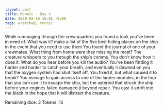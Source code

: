 ```yaml
---
layout: post
title: Ronnic - Day 9
date: 2020-08-10 19:01 -0500
tags: wretched, ronnic
---
```


While rummaging through the crew quarters you found a took you've been in need of. What was it?
make a list of the five best hiding places on the ship in the event that you need to use them
You found the journal of one of your crewmates. What thing from home were they missing the most?
The creature whispers to you through the ship's comms. You don't know how it does it. What do you hear before you kill the audio?
You've been finding it harder and harder to catch your breath, and eventually it dawned on you that the oxygen system had shut itself off. You fixed it, but what caused it to break?
You manage to gain access to one of the lander modules, in the hop that you can use it to escape the ship, but the asteroid that struck the ship before your engines failed damaged it beyond repair. You cast it adrift into the black in the hope that it will distract the creature.

Remaining dice: 3
Tokens: 10
